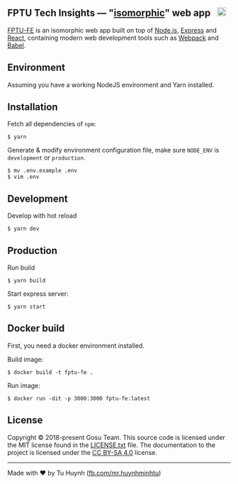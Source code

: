 ## FPTU Tech Insights — "[isomorphic](http://nerds.airbnb.com/isomorphic-javascript-future-web-apps/)" web app &nbsp; <a href="https://github.com/gosu-team/fptu-fe/stargazers"><img src="https://img.shields.io/github/stars/gosu-team/fptu-fe.svg?style=social&label=Star&maxAge=3600" height="20"></a>

[FPTU-FE](https://fptu.tech) is an isomorphic web app built on top of [Node.js](https://nodejs.org/),
[Express](http://expressjs.com/) and [React](https://facebook.github.io/react/), containing modern web development
tools such as [Webpack](http://webpack.github.io/) and [Babel](http://babeljs.io/).

## Environment

Assuming you have a working NodeJS environment and Yarn installed.

## Installation

Fetch all dependencies of `npm`:

```
$ yarn
```

Generate & modify environment configuration file, make sure `NODE_ENV` is `development` or `production`.

```
$ mv .env.example .env
$ vim .env
```

## Development

Develop with hot reload

```
$ yarn dev
```

## Production

Run build

```
$ yarn build
```

Start express server:

```
$ yarn start
```

## Docker build

First, you need a docker environment installed.

Build image:

```
$ docker build -t fptu-fe .
```

Run image:

```
$ docker run -dit -p 3000:3000 fptu-fe:latest
```

## License

Copyright © 2018-present Gosu Team. This source code is licensed under the MIT
license found in the [LICENSE.txt](https://github.com/gosu-team/fptu-fe/blob/master/LICENSE.txt)
file. The documentation to the project is licensed under the
[CC BY-SA 4.0](http://creativecommons.org/licenses/by-sa/4.0/) license.

---

Made with ♥ by Tu Huynh ([fb.com/mr.huynhminhtu](https://fb.com/mr.huynhminhtu))

